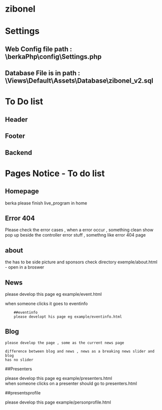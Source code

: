 # zibonel

# Settings
## Web Config file path : \berkaPhp\config\Settings.php

## Database File is in path : \Views\Default\Assets\Database\zibonel_v2.sql

# To Do list

## Header
## Footer
## Backend


# Pages Notice - To do list

## Homepage
berka please finish live_program in home


## Error 404
Please check the error cases , when a error occur , something
clean show pop up beside the controller error stuff , somethng like
error 404 page

## about
the has to be side picture and sponsors check directory exemple/about.html - open in a broswer

## News



 please develop this page eg example/event.html

 when someone clicks it goes to eventinfo

        ##eventinfo
        please developt his page eg example/eventinfo.html

 ##  Blog

    please develop the page , some as the current news page

    difference between blog and news , news as a breaking news slider and blog
    has no slider

 ##Presenters

please develop this page eg example/presenters.html  
when someone clicks on a presenter should go to presenters.html

##presentsprofile

please develop this page example/personprofile.html

